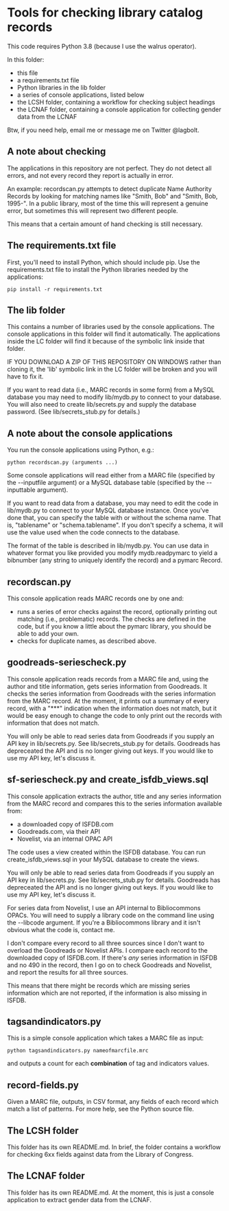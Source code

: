 # Tools for checking library catalog records

This code requires Python 3.8 (because I use the walrus operator).

In this folder:
* this file
* a requirements.txt file
* Python libraries in the lib folder
* a series of console applications, listed below
* the LCSH folder, containing a workflow for checking subject headings
* the LCNAF folder, containing a console application for collecting gender data from the LCNAF

Btw, if you need help, email me or message me on Twitter @lagbolt.

## A note about checking

The applications in this repository are not perfect.  They do not detect all errors, and not every record they report is actually in error.

An example:  recordscan.py attempts to detect duplicate Name Authority Records by looking for matching names like "Smith, Bob" and "Smith, Bob, 1995-".  In a public library, most of the time this will represent a genuine error, but sometimes this will represent two different people.

This means that a certain amount of hand checking is still necessary.

## The requirements.txt file

First, you'll need to install Python, which should include pip.  Use the requirements.txt file to install the Python libraries needed by the applications:
```
pip install -r requirements.txt
```

## The lib folder

This contains a number of libraries used by the console applications.  The console applications in this folder will find it automatically.  The applications inside the LC folder will find it because of the symbolic link inside that folder.

IF YOU DOWNLOAD A ZIP OF THIS REPOSITORY ON WINDOWS rather than cloning it, the 'lib' symbolic link in the LC folder will be broken and you will have to fix it.

If you want to read data (i.e., MARC records in some form) from a MySQL database you may need to modify lib/mydb.py to connect to your database.  You will also need to create lib/secrets.py and supply the database password.  (See lib/secrets_stub.py for details.)

## A note about the console applications

You run the console applications using Python, e.g.:
```
python recordscan.py (arguments ...)
```

Some console applications will read either from a MARC file (specified by the --inputfile argument) or a MySQL database table (specified by the --inputtable argument).

If you want to read data from a database, you may need to edit the code in lib/mydb.py to connect to your MySQL database instance.  Once you've done that, you can specify the table with or without the schema name.  That is, "tablename" or "schema.tablename".  If you don't specify a schema, it will use the value used when the code connects to the database.

The format of the table is described in lib/mydb.py.  You can use data in whatever format you like provided you modify mydb.readpymarc to yield a bibnumber (any string to uniquely identify the record) and a pymarc Record.

## recordscan.py

This console application reads MARC records one by one and:
* runs a series of error checks against the record, optionally printing out matching (i.e., problematic) records.  The checks are defined in the code, but if you know a little about the pymarc library, you should be able to add your own.
* checks for duplicate names, as described above.

## goodreads-seriescheck.py

This console application reads records from a MARC file and, using the author and title information, gets series information from Goodreads.  It checks the series information from Goodreads with the series information from the MARC record.  At the moment, it prints out a summary of every record, with a "***" indication when the information does not match, but it would be easy enough to change the code to only print out the records with information that does not match.

You will only be able to read series data from Goodreads if you supply an API key in lib/secrets.py.  See lib/secrets_stub.py for details.  Goodreads has depreceated the API and is no longer giving out keys.  If you would like to use my API key, let's discuss it.

## sf-seriescheck.py and create_isfdb_views.sql

This console application extracts the author, title and any series information from the MARC record and compares this to the series information available from:
* a downloaded copy of ISFDB.com
* Goodreads.com, via their API
* Novelist, via an internal OPAC API

The code uses a view created within the ISFDB database.  You can run create_isfdb_views.sql in your MySQL database to create the views.

You will only be able to read series data from Goodreads if you supply an API key in lib/secrets.py.  See lib/secrets_stub.py for details.  Goodreads has depreceated the API and is no longer giving out keys.  If you would like to use my API key, let's discuss it.

For series data from Novelist, I use an API internal to Bibliocommons OPACs.  You will need to supply a library code on the command line using the --libcode argument.  If you're a Bibliocommons library and it isn't obvious what the code is, contact me.

I don't compare every record to all three sources since I don't want to overload the Goodreads or Novelist APIs.  I compare each record to the downloaded copy of ISFDB.com.  If there's *any* series information in ISFDB and no 490 in the record, then I go on to check Goodreads and Novelist, and report the results for all three sources.

This means that there might be records which are missing series information which are not reported, if the information is also missing in ISFDB.

## tagsandindicators.py

This is a simple console application which takes a MARC file as input:
```
python tagsandindicators.py nameofmarcfile.mrc
```
and outputs a count for each **combination** of tag and indicators values.

## record-fields.py

Given a MARC file, outputs, in CSV format, any fields of each record which match a list of patterns.  For more help, see the Python source file.

## The LCSH folder

This folder has its own README.md.  In brief, the folder contains a workflow for checking 6xx fields against data from the Library of Congress.

## The LCNAF folder

This folder has its own README.md.  At the moment, this is just a console application to extract gender data from the LCNAF.

